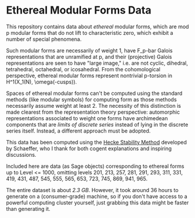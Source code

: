 # Ethereal Modular Forms Data

This repository contains data about *ethereal* modular forms, which are mod p modular forms that do not lift to characteristic zero, which exhibit a number of special phenomena. 

Such modular forms are necessarily of weight 1, have F_p-bar Galois representations that are unramified at p, and their (projective) Galois representations are seen to have "large image," i.e. are not cyclic, dihedral, tetrahedral, octahedral, or icosahedral. From the cohomological perspective, ethereal modular forms represent nontrivial p-torsion in
H^1(X_1(N), \omega(-cusps)).

Spaces of ethereal modular forms can't be computed using the standard methods (like modular symbols) for computing form as those methods necessarily assume weight at least 2. The necessity of this distinction is made clearest from the representation theory perspective: automorphic representations associated to weight one forms have archimedean components that are *limits of discrete series* instead of lying in the discrete series itself. Instead, a different approach must be adopted.

This data has been computed using the [Hecke Stability Method](https://escholarship.org/uc/item/07n8235q) developed by Schaeffer, who I thank for both cogent explanations and inspiring discussions. 

Included here are data (as Sage objects) corresponding to ethereal forms up to Level <= 1000, omitting levels  201, 213, 257, 281, 291, 293, 311, 331, 419, 431, 487, 545, 555, 565, 653, 723, 745, 869, 941, 965. 

The entire dataset is about *2.3 GB*. However, it took around 36 hours to generate on a (consumer-grade) machine, so if you don't have access to a powerful computing cluster yourself, just grabbing this data might be faster than generating it.
